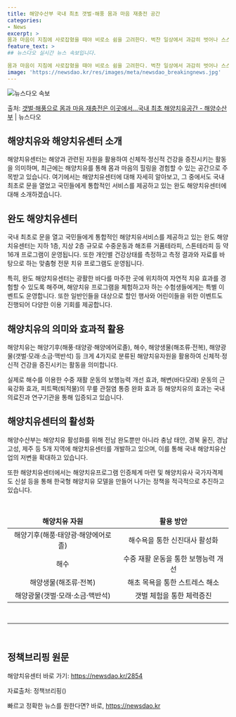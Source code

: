 ```yaml
---
title: 해양수산부 국내 최초 갯벌·해풍 몸과 마음 재충전 공간
categories:
- News
excerpt: >
몸과 마음이 지침에 사로잡혔을 때야 비로소 쉼을 고려한다. 벅찬 일상에서 과감히 벗어나 스스로를 들여다보는 …
feature_text: >
## 뉴스다오 실시간 뉴스 속보입니다.

몸과 마음이 지침에 사로잡혔을 때야 비로소 쉼을 고려한다. 벅찬 일상에서 과감히 벗어나 스스로를 들여다보는 …
image: 'https://newsdao.kr/res/images/meta/newsdao_breakingnews.jpg'
---
```


![뉴스다오 속보](https://newsdao.kr/res/images/meta/newsdao_breakingnews.jpg)

<p>출처: <a href="https://newsdao.kr/2854" rel="dofollow">갯벌·해풍으로 몸과 마음 재충전은 이곳에서…국내 최초 해양치유공간 - 해양수산부</a> | 뉴스다오</p>

<h2>해양치유와 해양치유센터 소개</h2>
<p data-ke-size="size16">해양치유센터는 해양과 관련된 자원을 활용하여 신체적·정신적 건강을 증진시키는 활동을 의미하며, 최근에는 해양치유를 통해 몸과 마음의 힐링을 경험할 수 있는 공간으로 주목받고 있습니다. 여기에서는 해양치유센터에 대해 자세히 알아보고, 그 중에서도 국내 최초로 문을 열었고 국민들에게 통합적인 서비스를 제공하고 있는 완도 해양치유센터에 대해 소개하겠습니다.</p>

<h2>완도 해양치유센터</h2>
<p data-ke-size="size16">국내 최초로 문을 열고 국민들에게 통합적인 해양치유서비스를 제공하고 있는 완도 해양치유센터는 지하 1층, 지상 2층 규모로 수중운동과 해조류 거품테라피, 스톤테라피 등 약 16개 프로그램이 운영됩니다. 또한 개인별 건강상태를 측정하고 측정 결과와 자료를 바탕으로 하는 맞춤형 전문 치유 프로그램도 운영됩니다.</p>
<p data-ke-size="size16">특히, 완도 해양치유센터는 광활한 바다를 마주한 곳에 위치하여 자연적 치유 효과를 경험할 수 있도록 해주며, 해양치유 프로그램을 체험하고자 하는 수험생들에게는 특별 이벤트도 운영합니다. 또한 일반인들을 대상으로 할인 행사와 어린이들을 위한 이벤트도 진행되어 다양한 이용 기회를 제공합니다.</p>

<h2>해양치유의 의미와 효과적 활용</h2>
<p data-ke-size="size16">해양치유는 해양기후(해풍·태양광·해양에어로졸), 해수, 해양생물(해조류·전복), 해양광물(갯벌·모래·소금·맥반석) 등 크게 4가지로 분류된 해양치유자원을 활용하여 신체적·정신적 건강을 증진시키는 활동을 의미합니다.</p>
<p data-ke-size="size16">실제로 해수를 이용한 수중 재활 운동의 보행능력 개선 효과, 해변(바다모래) 운동의 근육강화 효과, 피트팩(퇴적물)의 무릎 관절염 통증 완화 효과 등 해양치유의 효과는 국내 의료진과 연구기관을 통해 입증되고 있습니다.</p>

<h2>해양치유센터의 활성화</h2>
<p data-ke-size="size16">해양수산부는 해양치유 활성화를 위해 전남 완도뿐만 아니라 충남 태안, 경북 울진, 경남 고성, 제주 등 5개 지역에 해양치유센터를 개발하고 있으며, 이를 통해 국내 해양치유산업의 저변을 확대하고 있습니다.</p>
<p data-ke-size="size16">또한 해양치유센터에서는 해양치유프로그램 인증체계 마련 및 해양치유사 국가자격제도 신설 등을 통해 한국형 해양치유 모델을 만들어 나가는 정책을 적극적으로 추진하고 있습니다.</p>

<p data-ke-size="size16">&nbsp;</p>

<table>
	<thead>
		<tr>
			<td style="text-align: center; height: 17px;"><b>해양치유 자원</b></td>
			<td style="text-align: center; height: 17px;"><b>활용 방안</b></td>
		</tr>
	</thead>
	<tbody>
		<tr>
			<td style="text-align: center; height: 17px;">해양기후(해풍·태양광·해양에어로졸)</td>
			<td style="text-align: center; height: 17px;">해수욕을 통한 신진대사 활성화</td>
		</tr>
		<tr>
			<td style="text-align: center; height: 17px;">해수</td>
			<td style="text-align: center; height: 17px;">수중 재활 운동을 통한 보행능력 개선</td>
		</tr>
		<tr>
			<td style="text-align: center; height: 17px;">해양생물(해조류·전복)</td>
			<td style="text-align: center; height: 17px;">해초 목욕을 통한 스트레스 해소</td>
		</tr>
		<tr>
			<td style="text-align: center; height: 17px;">해양광물(갯벌·모래·소금·맥반석)</td>
			<td style="text-align: center; height: 17px;">갯벌 체험을 통한 체력증진</td>
		</tr>
	</tbody>
</table>

<p data-ke-size="size16">&nbsp;</p>

<hr>

<p data-ke-size="size16">&nbsp;</p>

<h2>정책브리핑 원문</h2>
<p data-ke-size="size16">해양치유센터 바로 가기: <a href="https://newsdao.kr/2854">https://newsdao.kr/2854</a></p>
<p data-ke-size="size16">자료출처: 정책브리핑()</p> 

빠르고 정확한 뉴스를 원한다면? 바로, <a href="https://newsdao.kr" rel="dofollow">https://newsdao.kr</a>


    
